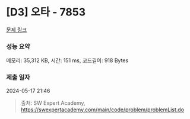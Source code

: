 # [D3] 오타 - 7853 

[문제 링크](https://swexpertacademy.com/main/code/problem/problemDetail.do?contestProbId=AWttUKkq5hQDFASy) 

### 성능 요약

메모리: 35,312 KB, 시간: 151 ms, 코드길이: 918 Bytes

### 제출 일자

2024-05-17 21:46



> 출처: SW Expert Academy, https://swexpertacademy.com/main/code/problem/problemList.do